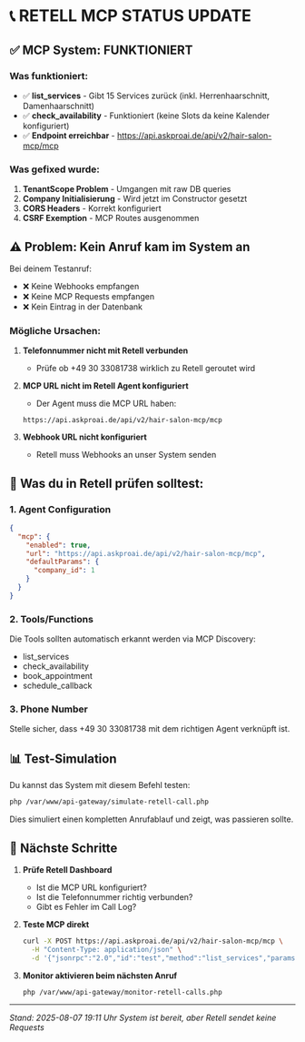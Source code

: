 # 📞 RETELL MCP STATUS UPDATE

## ✅ MCP System: FUNKTIONIERT

### Was funktioniert:
- ✅ **list_services** - Gibt 15 Services zurück (inkl. Herrenhaarschnitt, Damenhaarschnitt)
- ✅ **check_availability** - Funktioniert (keine Slots da keine Kalender konfiguriert)
- ✅ **Endpoint erreichbar** - https://api.askproai.de/api/v2/hair-salon-mcp/mcp

### Was gefixed wurde:
1. **TenantScope Problem** - Umgangen mit raw DB queries
2. **Company Initialisierung** - Wird jetzt im Constructor gesetzt
3. **CORS Headers** - Korrekt konfiguriert
4. **CSRF Exemption** - MCP Routes ausgenommen

## ⚠️ Problem: Kein Anruf kam im System an

Bei deinem Testanruf:
- ❌ Keine Webhooks empfangen
- ❌ Keine MCP Requests empfangen
- ❌ Kein Eintrag in der Datenbank

### Mögliche Ursachen:

1. **Telefonnummer nicht mit Retell verbunden**
   - Prüfe ob +49 30 33081738 wirklich zu Retell geroutet wird

2. **MCP URL nicht im Retell Agent konfiguriert**
   - Der Agent muss die MCP URL haben:
   ```
   https://api.askproai.de/api/v2/hair-salon-mcp/mcp
   ```

3. **Webhook URL nicht konfiguriert**
   - Retell muss Webhooks an unser System senden

## 🔧 Was du in Retell prüfen solltest:

### 1. Agent Configuration
```json
{
  "mcp": {
    "enabled": true,
    "url": "https://api.askproai.de/api/v2/hair-salon-mcp/mcp",
    "defaultParams": {
      "company_id": 1
    }
  }
}
```

### 2. Tools/Functions
Die Tools sollten automatisch erkannt werden via MCP Discovery:
- list_services
- check_availability
- book_appointment
- schedule_callback

### 3. Phone Number
Stelle sicher, dass +49 30 33081738 mit dem richtigen Agent verknüpft ist.

## 📊 Test-Simulation

Du kannst das System mit diesem Befehl testen:
```bash
php /var/www/api-gateway/simulate-retell-call.php
```

Dies simuliert einen kompletten Anrufablauf und zeigt, was passieren sollte.

## 🎯 Nächste Schritte

1. **Prüfe Retell Dashboard**
   - Ist die MCP URL konfiguriert?
   - Ist die Telefonnummer richtig verbunden?
   - Gibt es Fehler im Call Log?

2. **Teste MCP direkt**
   ```bash
   curl -X POST https://api.askproai.de/api/v2/hair-salon-mcp/mcp \
     -H "Content-Type: application/json" \
     -d '{"jsonrpc":"2.0","id":"test","method":"list_services","params":{"company_id":1}}'
   ```

3. **Monitor aktivieren beim nächsten Anruf**
   ```bash
   php /var/www/api-gateway/monitor-retell-calls.php
   ```

---
*Stand: 2025-08-07 19:11 Uhr*
*System ist bereit, aber Retell sendet keine Requests*